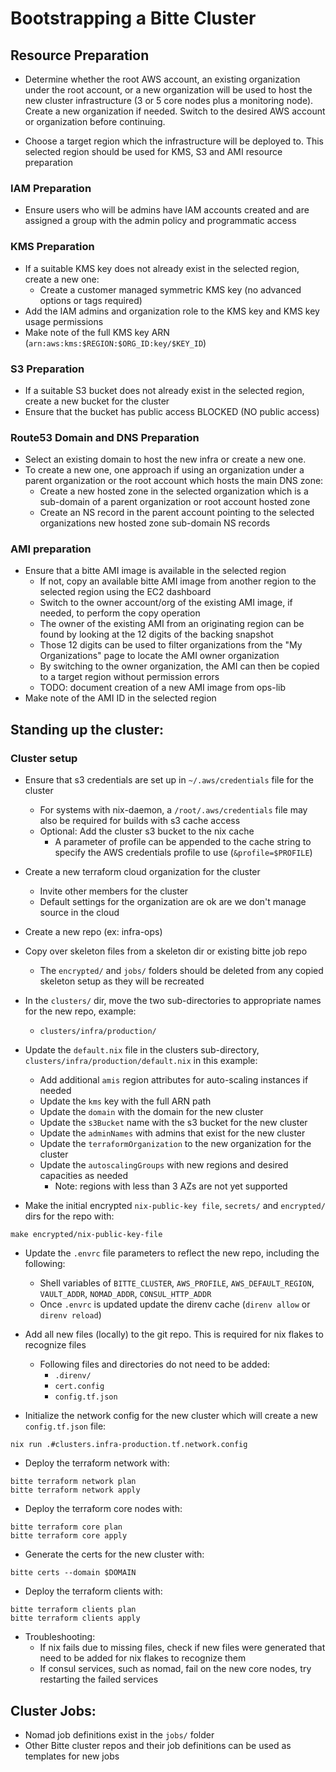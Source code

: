 # Bootstrapping a Bitte Cluster

## Resource Preparation

* Determine whether the root AWS account, an existing organization under the root account, or a new organization will be used to host the new cluster infrastructure (3 or 5 core nodes plus a monitoring node).  Create a new organization if needed.  Switch to the desired AWS account or organization before continuing.

* Choose a target region which the infrastructure will be deployed to.  This selected region should be used for KMS, S3 and AMI resource preparation

### IAM Preparation
* Ensure users who will be admins have IAM accounts created and are assigned a group with the admin policy and programmatic access

### KMS Preparation
* If a suitable KMS key does not already exist in the selected region, create a new one:
  * Create a customer managed symmetric KMS key (no advanced options or tags required)
* Add the IAM admins and organization role to the KMS key and KMS key usage permissions
* Make note of the full KMS key ARN (`arn:aws:kms:$REGION:$ORG_ID:key/$KEY_ID`)

### S3 Preparation
* If a suitable S3 bucket does not already exist in the selected region, create a new bucket for the cluster
* Ensure that the bucket has public access BLOCKED (NO public access)

### Route53 Domain and DNS Preparation
* Select an existing domain to host the new infra or create a new one.
* To create a new one, one approach if using an organization under a parent organization or the root account which hosts the main DNS zone:
  * Create a new hosted zone in the selected organization which is a sub-domain of a parent organization or root account hosted zone
  * Create an NS record in the parent account pointing to the selected organizations new hosted zone sub-domain NS records

### AMI preparation
* Ensure that a bitte AMI image is available in the selected region
  * If not, copy an available bitte AMI image from another region to the selected region using the EC2 dashboard
  * Switch to the owner account/org of the existing AMI image, if needed, to perform the copy operation
  * The owner of the existing AMI from an originating region can be found by looking at the 12 digits of the backing snapshot
  * Those 12 digits can be used to filter organizations from the "My Organizations" page to locate the AMI owner organization
  * By switching to the owner organization, the AMI can then be copied to a target region without permission errors
  * TODO: document creation of a new AMI image from ops-lib
* Make note of the AMI ID in the selected region

## Standing up the cluster:

### Cluster setup

* Ensure that s3 credentials are set up in `~/.aws/credentials` file for the cluster
  * For systems with nix-daemon, a `/root/.aws/credentials` file may also be required for builds with s3 cache access
  * Optional: Add the cluster s3 bucket to the nix cache
    * A parameter of profile can be appended to the cache string to specify the AWS credentials profile to use (`&profile=$PROFILE`)

* Create a new terraform cloud organization for the cluster
  * Invite other members for the cluster
  * Default settings for the organization are ok are we don't manage source in the cloud

* Create a new repo (ex: infra-ops)
* Copy over skeleton files from a skeleton dir or existing bitte job repo
  * The `encrypted/` and `jobs/` folders should be deleted from any copied skeleton setup as they will be recreated

* In the `clusters/` dir, move the two sub-directories to appropriate names for the new repo, example:
  * `clusters/infra/production/`

* Update the `default.nix` file in the clusters sub-directory, `clusters/infra/production/default.nix` in this example:
  * Add additional `amis` region attributes for auto-scaling instances if needed
  * Update the `kms` key with the full ARN path
  * Update the `domain` with the domain for the new cluster
  * Update the `s3Bucket` name with the s3 bucket for the new cluster
  * Update the `adminNames` with admins that exist for the new cluster
  * Update the `terraformOrganization` to the new organization for the cluster
  * Update the `autoscalingGroups` with new regions and desired capacities as needed
    * Note: regions with less than 3 AZs are not yet supported

* Make the initial encrypted `nix-public-key file`, `secrets/` and `encrypted/` dirs for the repo with:
```
make encrypted/nix-public-key-file
```

* Update the `.envrc` file parameters to reflect the new repo, including the following:
  * Shell variables of `BITTE_CLUSTER`, `AWS_PROFILE`, `AWS_DEFAULT_REGION`, `VAULT_ADDR`, `NOMAD_ADDR`, `CONSUL_HTTP_ADDR`
  * Once `.envrc` is updated update the direnv cache (`direnv allow` or `direnv reload`)

* Add all new files (locally) to the git repo.  This is required for nix flakes to recognize files
  * Following files and directories do not need to be added:
    * `.direnv/`
    * `cert.config`
    * `config.tf.json`

* Initialize the network config for the new cluster which will create a new `config.tf.json` file:
```
nix run .#clusters.infra-production.tf.network.config
```

* Deploy the terraform network with:
```
bitte terraform network plan
bitte terraform network apply
```

* Deploy the terraform core nodes with:
```
bitte terraform core plan
bitte terraform core apply
```

* Generate the certs for the new cluster with:
```
bitte certs --domain $DOMAIN
```

* Deploy the terraform clients with:
```
bitte terraform clients plan
bitte terraform clients apply
```

* Troubleshooting:
  * If nix fails due to missing files, check if new files were generated that need to be added for nix flakes to recognize them
  * If consul services, such as nomad, fail on the new core nodes, try restarting the failed services

## Cluster Jobs:

* Nomad job definitions exist in the `jobs/` folder
* Other Bitte cluster repos and their job definitions can be used as templates for new jobs
